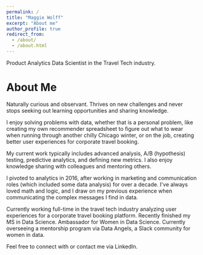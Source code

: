 ```yaml
---
permalink: /
title: "Maggie Wolff"
excerpt: "About me"
author_profile: true
redirect_from: 
  - /about/
  - /about.html
---
```


Product Analytics Data Scientist in the Travel Tech industry. 

About Me
======

Naturally curious and observant. Thrives on new challenges and never stops seeking out learning opportunities and sharing knowledge.

I enjoy solving problems with data, whether that is a personal problem, like creating my own recommender spreadsheet to figure out what to wear when running through another chilly Chicago winter, or on the job, creating better user experiences for corporate travel booking.

My current work typically includes advanced analysis, A/B (hypothesis) testing, predictive analytics, and defining new metrics. I also enjoy knowledge sharing with colleagues and mentoring others.

I pivoted to analytics in 2016, after working in marketing and communication roles (which included some data analysis) for over a decade. I've always loved math and logic, and I draw on my previous experience when communicating the complex messages I find in data.

Currently working full-time in the travel tech industry analyzing user experiences for a corporate travel booking platform. Recently finished my MS in Data Science. Ambassador for Women in Data Science. Currently overseeing a mentorship program via Data Angels, a Slack community for women in data.

Feel free to connect with or contact me via LinkedIn. 
